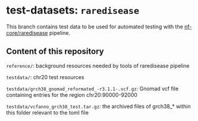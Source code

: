 # test-datasets: `raredisease`

This branch contains test data to be used for automated testing with the [nf-core/raredisease](https://github.com/nf-core/raredisease) pipeline.

## Content of this repository

`reference/`: background resources needed by tools of raredisease pipeline

`testdata/`: chr20 test resources

`testdata/grch38_gnomad_reformated_-r3.1.1-.vcf.gz`: Gnomad vcf file containing entries for the region chr20:90000-92000

`testdata/vcfanno_grch38_test.tar.gz`: the archived files of grch38_* within this folder relevant to the toml file
